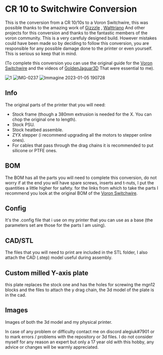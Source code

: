 # CR 10 to Switchwire Conversion
This is the conversion from a CR 10/10s to a Voron Switchwire, this was possible thanks to the amazing work of <a href="https://github.com/VoronDesign/VoronUsers/tree/master/printer_mods/Gizzle/ender-3_(pro)_switchwire">Gizzzle</a> , <a href="https://github.com/walttriano/VoronUsers/tree/master/printer_mods/Triano/Ender_3Pro_Switchwire">Walttriano</a> And other projects for this conversion and thanks to the fantastic members of the voron community. This is a very carefuly designed build. However mistakes could have been made so by deciding to follow this conversion, you are responsible for any possible damage done to the printer or even yourself. This is serious so keep that in mind.

(To complete this conversion you can use the original guide for the <a href="https://vorondesign.com/voron_switchwire">Voron Switchwire</a> and the videos of <a href="https://youtube.com/playlist?list=PLRsIVaP-BizCdEONPhoDoOAeQk3QzMPTN">GoldenJaguar3D</a> That were essential to me).

![1](https://user-images.githubusercontent.com/64409400/210848940-8d1707fc-b0d3-4d0b-907e-dcbf849b97ff.png)
![IMG-0237](https://user-images.githubusercontent.com/64409400/210848981-08822c11-0784-44a0-8156-353964cdd79d.png)
![Immagine 2023-01-05 190728](https://user-images.githubusercontent.com/64409400/210850079-002a1790-2d2d-4913-8416-ca9d644b1d50.png)

## Info
The original parts of the printer that you will need:
- Stock frame (though a 380mm extrusion is needed for the X. You can chop the original one to length).
- Stock PSU.
- Stock heatbed assemble.
- ZYX stepper (i recommend upgrading all the motors to stepper online ones).
- For cables that pass through the drag chains it is recommended to put silicone or PTFE ones.


## BOM
The BOM has all the parts you will need to complete this conversion, do not worry if at the end you will have spare screws, inserts and t-nuts, I put the quantities a little higher for safety. for the links from which to take the parts I recommend you look at the original BOM of the <a href="https://vorondesign.com/voron_switchwire">Voron Switchwire</a>.

## Config
It's the .config file that i use on my printer that you can use as a base (the parameters set are those for the parts I am using).

## CAD/STL
The files that you will need to print are included in the STL folder, I also attach the CAD (.step) model useful during assembly.

## Custom milled Y-axis plate
this plate replaces the stock one and has the holes for screwing the mgn12 blocks and the files to attach the y drag chain, the 3d model of the plate is in the cad.

## Images
Images of both the 3d model and my physical printer.



In case of any problem or difficulty contact me on discord alegiuk#7901 or to mark errors / problems with the repository or 3d files. I do not consider myself for any reason an expert but only a 17 year old with this hobby, any advice or changes will be warmly appreciated.
